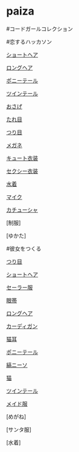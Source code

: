 # paiza

#コードガールコレクション




#恋するハッカソン 

[ショートヘア](hakkason/short-hair.py)

[ロングヘア](hakkason/long-hair.py)

[ポニーテール](hakkason/poni-te-ru.py)

[ツインテール](hakkason/tuinte-ru.py)

[おさげ](hakkason/osage.py)

[たれ目](hakkason/tareme.py)

[つり目](hakkason/turime.py)

[メガネ](hakkason/megane.py)

[キュート衣装](hakkason/cuteisyou.py)

[セクシー衣装](hakkason/sexyisyou.py)

[水着](hakkason/mazugi)

[マイク](hakkason/maiku.py)

[カチューシャ](hakkason/katyu-sya.py)

[制服]

[ゆかた]


#彼女をつくる

[つり目](kanojo/turime.py)

[ショートヘア](kanojo/short-hair.py)

[セーラー服](kanojo/se-ra-fuku.py)

[眼帯](kanojo/gantai.py)

[ロングヘア](kanojo/long-hair.py)

[カーディガン](kanojo/ka-digan.py)

[猫耳](kanojo/nekomimi.py)

[ポニーテール](kanojo/poni-te-ru.py)

[縞ニーソ](kanojo/simani-so.py)

[猫](kanojo/nekoset.py)

[ツインテール](kanojo/twinte-ru.py)

[メイド服](kanojo/meidofuku.py)

[めがね]

[サンタ服]

[水着]
